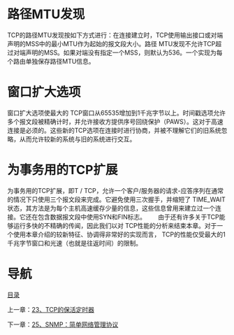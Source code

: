 # 路径MTU发现

TCP的路径MTU发现按如下方式进行：在连接建立时，TCP使用输出接口或对端声明的MSS中的最小MTU作为起始的报文段大小。路径 MTU发现不允许TCP超过对端声明的MSS。如果对端没有指定一个MSS，则默认为536。一个实现为每个路由单独保存路径MTU信息。

# 窗口扩大选项

窗口扩大选项使最大的 TCP窗口从65535增加到1千兆字节以上。时间戳选项允许多个报文段被精确计时，并允许接收方提供序号回绕保护（PAWS）。这对于高速连接是必须的。这些新的TCP选项在连接时进行协商，并被不理解它们的旧系统忽略，从而允许较新的系统与旧的系统进行交互。

# 为事务用的TCP扩展

为事务用的TCP扩展，即T / TCP，允许一个客户/服务器的请求-应答序列在通常的情况下只使用三个报文段来完成。它避免使用三次握手，并缩短了 TIME_WAIT状态，其方法是为每个主机高速缓存少量的信息，这些信息曾用来建立过一个连接。它还在包含数据报文段中使用SYN和FIN标志。
     
由于还有许多关于TCP能够运行多快的不精确的传闻，因此我们以对 TCP性能的分析来结束本章。对于一个使用本章介绍的较新特征、协调得非常好的实现而言， TCP的性能仅受最大的1千兆字节窗口和光速（也就是往返时间）的限制。

# 导航

[目录](README.md)

上一章：[23、TCP的保活定时器](23、TCP的保活定时器.md)

下一章：[25、SNMP：简单网络管理协议](25、SNMP：简单网络管理协议.md)
